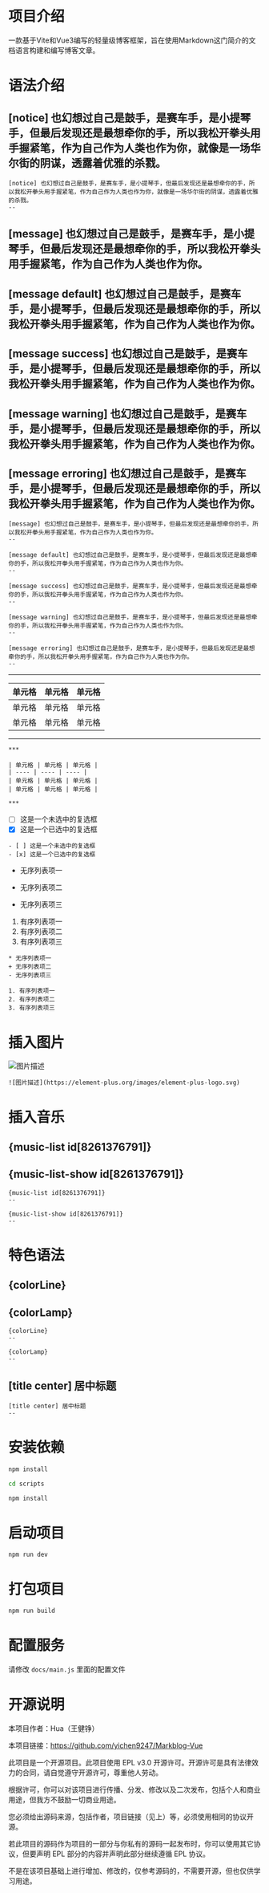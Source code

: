 # 项目介绍

一款基于Vite和Vue3编写的轻量级博客框架，旨在使用Markdown这门简介的文档语言构建和编写博客文章。

# 语法介绍

[notice] 也幻想过自己是鼓手，是赛车手，是小提琴手，但最后发现还是最想牵你的手，所以我松开拳头用手握紧笔，作为自己作为人类也作为你，就像是一场华尔街的阴谋，透露着优雅的杀戮。
--

```text
[notice] 也幻想过自己是鼓手，是赛车手，是小提琴手，但最后发现还是最想牵你的手，所以我松开拳头用手握紧笔，作为自己作为人类也作为你，就像是一场华尔街的阴谋，透露着优雅的杀戮。
--
```

[message] 也幻想过自己是鼓手，是赛车手，是小提琴手，但最后发现还是最想牵你的手，所以我松开拳头用手握紧笔，作为自己作为人类也作为你。
--

[message default] 也幻想过自己是鼓手，是赛车手，是小提琴手，但最后发现还是最想牵你的手，所以我松开拳头用手握紧笔，作为自己作为人类也作为你。
--

[message success] 也幻想过自己是鼓手，是赛车手，是小提琴手，但最后发现还是最想牵你的手，所以我松开拳头用手握紧笔，作为自己作为人类也作为你。
--

[message warning] 也幻想过自己是鼓手，是赛车手，是小提琴手，但最后发现还是最想牵你的手，所以我松开拳头用手握紧笔，作为自己作为人类也作为你。
--

[message erroring] 也幻想过自己是鼓手，是赛车手，是小提琴手，但最后发现还是最想牵你的手，所以我松开拳头用手握紧笔，作为自己作为人类也作为你。
--

```text
[message] 也幻想过自己是鼓手，是赛车手，是小提琴手，但最后发现还是最想牵你的手，所以我松开拳头用手握紧笔，作为自己作为人类也作为你。
--

[message default] 也幻想过自己是鼓手，是赛车手，是小提琴手，但最后发现还是最想牵你的手，所以我松开拳头用手握紧笔，作为自己作为人类也作为你。
--

[message success] 也幻想过自己是鼓手，是赛车手，是小提琴手，但最后发现还是最想牵你的手，所以我松开拳头用手握紧笔，作为自己作为人类也作为你。
--

[message warning] 也幻想过自己是鼓手，是赛车手，是小提琴手，但最后发现还是最想牵你的手，所以我松开拳头用手握紧笔，作为自己作为人类也作为你。
--

[message erroring] 也幻想过自己是鼓手，是赛车手，是小提琴手，但最后发现还是最想牵你的手，所以我松开拳头用手握紧笔，作为自己作为人类也作为你。
--
```

***

| 单元格 | 单元格 | 单元格 |
| ---- | ---- | ---- |
| 单元格 | 单元格 | 单元格 |
| 单元格 | 单元格 | 单元格 |

***

```text
***

| 单元格 | 单元格 | 单元格 |
| ---- | ---- | ---- |
| 单元格 | 单元格 | 单元格 |
| 单元格 | 单元格 | 单元格 |

***
```

- [ ] 这是一个未选中的复选框  
- [x] 这是一个已选中的复选框

```text
- [ ] 这是一个未选中的复选框  
- [x] 这是一个已选中的复选框
```


* 无序列表项一
+ 无序列表项二
- 无序列表项三

1. 有序列表项一
2. 有序列表项二
3. 有序列表项三

```text
* 无序列表项一
+ 无序列表项二
- 无序列表项三

1. 有序列表项一
2. 有序列表项二
3. 有序列表项三
```

# 插入图片

![图片描述](https://element-plus.org/images/element-plus-logo.svg)

```text
![图片描述](https://element-plus.org/images/element-plus-logo.svg)
```

# 插入音乐

{music-list id[8261376791]}
--

{music-list-show id[8261376791]}
--

```text
{music-list id[8261376791]}
--

{music-list-show id[8261376791]}
--
```

# 特色语法

{colorLine}
--

{colorLamp}
--

```text
{colorLine}
--

{colorLamp}
--
```

[title center] 居中标题
--

```text
[title center] 居中标题
--
```

# 安装依赖

```bash
npm install

cd scripts

npm install
```

# 启动项目

```
npm run dev
```

# 打包项目

```bash
npm run build
```

# 配置服务

请修改 `docs/main.js` 里面的配置文件

# 开源说明

本项目作者：Hua（王健铮）

本项目链接：https://github.com/yichen9247/Markblog-Vue

此项目是一个开源项目。此项目使用 EPL v3.0 开源许可。开源许可是具有法律效力的合同，请自觉遵守开源许可，尊重他人劳动。

根据许可，你可以对该项目进行传播、分发、修改以及二次发布，包括个人和商业用途，但我方不鼓励一切商业用途。

您必须给出源码来源，包括作者，项目链接（见上）等，必须使用相同的协议开源。

若此项目的源码作为项目的一部分与你私有的源码一起发布时，你可以使用其它协议，但要声明 EPL 部分的内容并声明此部分继续遵循 EPL 协议。

不是在该项目基础上进行增加、修改的，仅参考源码的，不需要开源，但也仅供学习用途。


